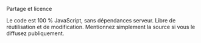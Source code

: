 Partage et licence

Le code est 100 % JavaScript, sans dépendances serveur.
Libre de réutilisation et de modification. Mentionnez simplement la source si vous le diffusez publiquement.
